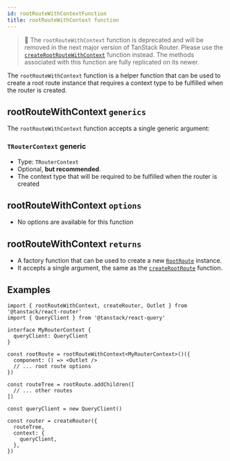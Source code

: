 ```yaml
---
id: rootRouteWithContextFunction
title: rootRouteWithContext function
---
```


> 🚧 The `rootRouteWithContext` function is deprecated and will be removed in the next major version of TanStack Router. Please use the [`createRootRouteWithContext`](./api/router/createRootRouteWithContextFunction) function instead. The methods associated with this function are fully replicated on its newer.
> 

The `rootRouteWithContext` function is a helper function that can be used to create a root route instance that requires a context type to be fulfilled when the router is created.

## rootRouteWithContext `generics`

The `rootRouteWithContext` function accepts a single generic argument:

### `TRouterContext` generic

- Type: `TRouterContext`
- Optional, **but recommended**.
- The context type that will be required to be fulfilled when the router is created

## rootRouteWithContext `options`

- No options are available for this function

## rootRouteWithContext `returns`

- A factory function that can be used to create a new [`RootRoute`](./api/router/RootRouteClass) instance.
- It accepts a single argument, the same as the [`createRootRoute`](./api/router/createRootRouteFunction) function.

## Examples

```tsx
import { rootRouteWithContext, createRouter, Outlet } from '@tanstack/react-router'
import { QueryClient } from '@tanstack/react-query'

interface MyRouterContext {
  queryClient: QueryClient
}

const rootRoute = rootRouteWithContext<MyRouterContext>()({
  component: () => <Outlet />
  // ... root route options
})

const routeTree = rootRoute.addChildren([
  // ... other routes
])

const queryClient = new QueryClient()

const router = createRouter({
  routeTree,
  context: {
    queryClient,
  },
})
```
